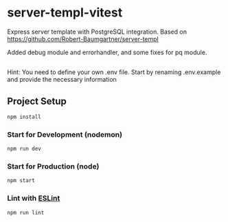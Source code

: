 # server-templ-vitest
Express server template with PostgreSQL integration.
Based on https://github.com/Robert-Baumgartner/server-templ

Added debug module and errorhandler, and some fixes for pq module.

##
Hint: You need to define your own .env file. Start by renaming .env.example and provide the necessary information

## Project Setup

```sh
npm install
```

### Start for Development (nodemon)

```sh
npm run dev
```

### Start for Production (node)

```sh
npm start
```

### Lint with [ESLint](https://eslint.org/)

```sh
npm run lint
```
